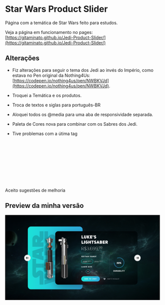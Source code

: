 # Star Wars Product Slider

Página com a temática de Star Wars feito para estudos.

Veja a página em funcionamento no pages: [https://gitaminato.github.io/Jedi-Product-Slider/](https://gitaminato.github.io/Jedi-Product-Slider/)

## Alterações

- Fiz alterações para seguir o tema dos Jedi ao invés do Império, como estava no Pen original da Nothing4Us: [https://codepen.io/nothing4us/pen/NWBKVJd](https://codepen.io/nothing4us/pen/NWBKVJd).

- Troquei a Temática e os produtos.

- Troca de textos e siglas para português-BR

- Aloquei todos os @media para uma aba de responsividade separada.

- Paleta de Cores nova para combinar com os Sabres dos Jedi.

- Tive problemas com a útima tag <svg hidden> e para deixar funcional, aloquei para dentro de uma divisão dos sliders.

Aceito sugestões de melhoria

## Preview da minha versão

![](https://github.com/gitaminato/Jedi-Product-Slider/blob/main/src/images/preview.png)
